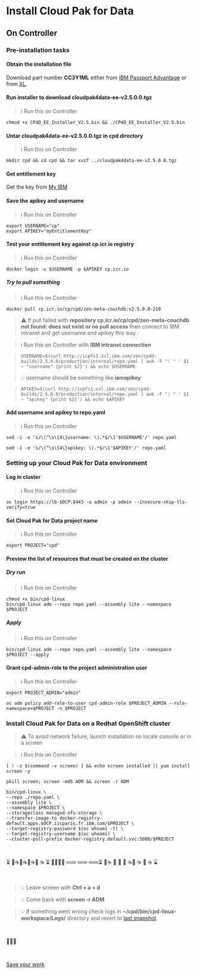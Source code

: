 # Install Cloud Pak for Data

## On Controller

### Pre-installation tasks

#### Obtain the installation file

Download part number **CC3Y1ML** either from [IBM Passport Advantage](https://www.ibm.com/software/passportadvantage/pao_customer.html) or from [XL](https://w3-03.ibm.com/software/xl/download/ticket.wss).

<!--
```
mount /mnt/iicbackup/produits
rsync  /mnt/iicbackup/produits/ISO/add-ons/icp4d/cpd/cloudpak4data-ee-v2.5.0.0.tgz ~
```
-->

#### Run installer to download cloudpak4data-ee-v2.5.0.0.tgz

> :information_source: Run this on Controller

```
chmod +x CP4D_EE_Installer_V2.5.bin && ./CP4D_EE_Installer_V2.5.bin
```

#### Untar cloudpak4data-ee-v2.5.0.0.tgz in cpd directory

> :information_source: Run this on Controller

```
mkdir cpd && cd cpd && tar xvzf ../cloudpak4data-ee-v2.5.0.0.tgz
```

#### Get entitlement key

Get the key from [My IBM](https://myibm.ibm.com/products-services/containerlibrary)

#### Save the apikey and username

> :information_source: Run this on Controller

```
export USERNAME="cp"
export APIKEY="myEntitlementKey"
```

#### Test your entitlement key against cp.icr.io registry

> :information_source: Run this on Controller

```
docker login -u $USERNAME -p $APIKEY cp.icr.io
```

##### Try to pull something

> :information_source: Run this on Controller

```
docker pull cp.icr.io/cp/cpd/zen-meta-couchdb:v2.5.0.0-210
```

> :warning: If pull failed with **repository cp.icr.io/cp/cpd/zen-meta-couchdb not found: does not exist or no pull access** then connect to IBM intranet and get username and apikey this way :

> :information_source: Run this on Controller with **IBM intranet connection**

>```
>USERNAME=$(curl http://icpfs1.svl.ibm.com/zen/cp4d-builds/2.5.0.0/production/internal/repo.yaml | awk -F ": " ' $1 ~ "username" {print $2}') && echo $USERNAME
>```
> :bulb: username should be something like **iamapikey**

>```
>APIKEY=$(curl http://icpfs1.svl.ibm.com/zen/cp4d-builds/2.5.0.0/production/internal/repo.yaml | awk -F ": " ' $1 ~ "apikey" {print $2}') && echo $APIKEY
>```

#### Add username and apikey to repo.yaml

> :information_source: Run this on Controller

```
sed -i -e 's/\(^\s\{4\}username: \).*$/\1'$USERNAME'/' repo.yaml

sed -i -e 's/\(^\s\{4\}apikey: \).*$/\1'$APIKEY'/' repo.yaml
```

### Setting up your Cloud Pak for Data environment

#### Log in cluster

> :information_source: Run this on Controller

```
oc login https://lb-$OCP:8443 -u admin -p admin --insecure-skip-tls-verify=true
```

#### Set Cloud Pak for Data project name

> :information_source: Run this on Controller

	export PROJECT="cpd"

#### Preview the list of resources that must be created on the cluster

##### Dry run

> :information_source: Run this on Controller

```
chmod +x bin/cpd-linux
bin/cpd-linux adm --repo repo.yaml --assembly lite --namespace $PROJECT
```

##### Apply

> :information_source: Run this on Controller

```
bin/cpd-linux adm --repo repo.yaml --assembly lite --namespace $PROJECT --apply
```

#### Grant cpd-admin-role to the project administration user

> :information_source: Run this on Controller

```
export PROJECT_ADMIN="admin"

oc adm policy add-role-to-user cpd-admin-role $PROJECT_ADMIN --role-namespace=$PROJECT -n $PROJECT
```

### Install Cloud Pak for Data on a Redhat OpenShift cluster

> :warning: To avoid network failure, launch installation on locale console or in a screen

> :information_source: Run this on Controller

```
[ ! -z $(command -v screen) ] && echo screen installed || yum install screen -y

pkill screen; screen -mdS ADM && screen -r ADM
```

```
bin/cpd-linux \
--repo ./repo.yaml \
--assembly lite \
--namespace $PROJECT \
--storageclass managed-nfs-storage \
--transfer-image-to docker-registry-default.apps.$OCP.iicparis.fr.ibm.com/$PROJECT \
--target-registry-password $(oc whoami -t) \
--target-registry-username $(oc whoami) \
--cluster-pull-prefix docker-registry.default.svc:5000/$PROJECT
```

<br>

:hourglass_flowing_sand: :smoking::coffee::smoking::coffee::smoking::coffee::smoking: :coffee: :hourglass_flowing_sand: :beer::beer::beer::pill:  :zzz::zzz: :zzz::zzz: :zzz::zzz::hourglass_flowing_sand: :smoking::coffee: :toilet: :shower: :smoking: :coffee::smoking: :coffee: :smoking: :coffee: :hourglass: 

<br>

>:bulb: Leave screen with **Ctrl + a + d**

>:bulb: Come back with **screen -r ADM**

> :bulb: If something went wrong check logs in **~/cpd/bin/cpd-linux-workspace/Logs/** directory and revert to [last snapshot](https://github.com/bpshparis/ocp-esx/blob/master/Install-OCP.md#If-necessary-revert-to-last-snapshot).

<br>

:checkered_flag::checkered_flag::checkered_flag:

<br>

[Save your work](https://github.com/bpshparis/ocp-esx/blob/master/Install-OCP.md#Make-a-snapshot)

<!-- 
https://blog.openshift.com/getting-started-helm-openshift/


oc label node w1-ocp1.iicparis.fr.ibm.com node-role.kubernetes.io/worker=true
oc label node w1-ocp1.iicparis.fr.ibm.com node-role.kubernetes.io/worker-

# Considerations for DEV clusters having less then 5 nodes.
#    In such a case you have to provide the list of 5 nodes as a parameter, but you can specify a node multiple times in the list.
#      e.g., --nodeAffinities node1,node2,node1,node2
#    Notice that for such a cluster you have to set --values global.podAntiAffinity=Disable

./createLocalVolumePV.sh --release my-141-wa --path /mnt/local-storage/storage/watson/assistant --nodeAffinities w1-ocp1.iicparis.fr.ibm.com,w2-ocp1.iicparis.fr.ibm.com,w3-ocp1.iicparis.fr.ibm.com,w1-ocp1.iicparis.fr.ibm.com,w2-ocp1.iicparis.fr.ibm.com,w3-ocp1.iicparis.fr.ibm.com --values global.podAntiAffinity=Disable

kubectl get persistentvolumes -l release=my-141-wa

helm install charts/ibm-watson-assistant-prod --tls --set master.slad.dockerRegistryPullSecret=default-dockercfg-76hk2 --values charts/ibm-watson-assistant-prod/values-override.yaml --namespace cpd --name my-141-wa --values charts/ibm-watson-assistant-prod/ibm_cloud_pak/pak_extensions/pre-install/clusterAdministration/wa-persistence.yaml --tiller-namespace cpd

helm status --tls my-141-wa --tiller-namespace cpd

-->
